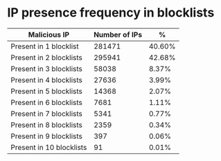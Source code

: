 # IP presence frequency in blocklists
| Malicious IP | Number of IPs | % |
|----|----|----|
| Present in 1 blocklist | 281471 | 40.60% |
| Present in 2 blocklists | 295941 | 42.68% |
| Present in 3 blocklists | 58038 | 8.37% |
| Present in 4 blocklists | 27636 | 3.99% |
| Present in 5 blocklists | 14368 | 2.07% |
| Present in 6 blocklists | 7681 | 1.11% |
| Present in 7 blocklists | 5341 | 0.77% |
| Present in 8 blocklists | 2359 | 0.34% |
| Present in 9 blocklists | 397 | 0.06% |
| Present in 10 blocklists | 91 | 0.01% |
